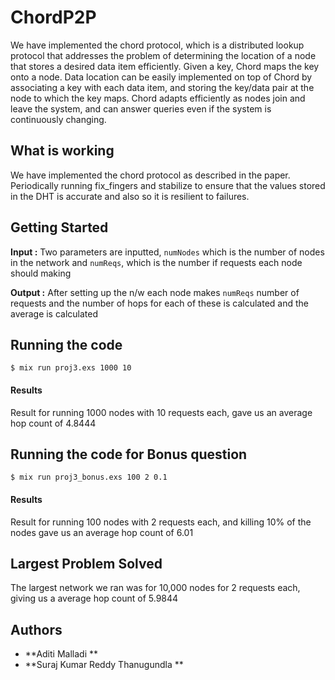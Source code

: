 # ChordP2P

We have implemented the chord protocol, which is a distributed lookup protocol that addresses the problem of determining the location of a node that stores a desired data item efficiently. 
Given a key, Chord maps the key onto a node. Data location can be easily implemented on top of Chord by associating a key with each data item, and storing the key/data pair at the node to which the key maps.
Chord adapts efficiently as nodes join and leave the system, and can answer queries even if the system is continuously changing. 

## What is working

We have implemented the chord protocol as described in the paper. Periodically running fix_fingers and stabilize to ensure that the values stored in the DHT is accurate and also so it is resilient to failures.

## Getting Started

**Input :** Two parameters are inputted, `numNodes` which is the number of nodes in the network and `numReqs`, which is the number if requests each node should making

**Output :** After setting up the n/w each node makes `numReqs` number of requests and the number of hops for each of these is calculated and the average is calculated

## Running the code
```
$ mix run proj3.exs 1000 10
```
#### Results
Result for running 1000 nodes with 10 requests each, gave us an average hop count of 4.8444

## Running the code for Bonus question
```
$ mix run proj3_bonus.exs 100 2 0.1
```
#### Results
Result for running 100 nodes with 2 requests each, and killing 10% of the nodes gave us an average hop count of 6.01

## Largest Problem Solved
The largest network we ran was for 10,000 nodes for 2 requests each, giving us a average hop count of 5.9844


## Authors

* **Aditi Malladi **
* **Suraj Kumar Reddy Thanugundla **
